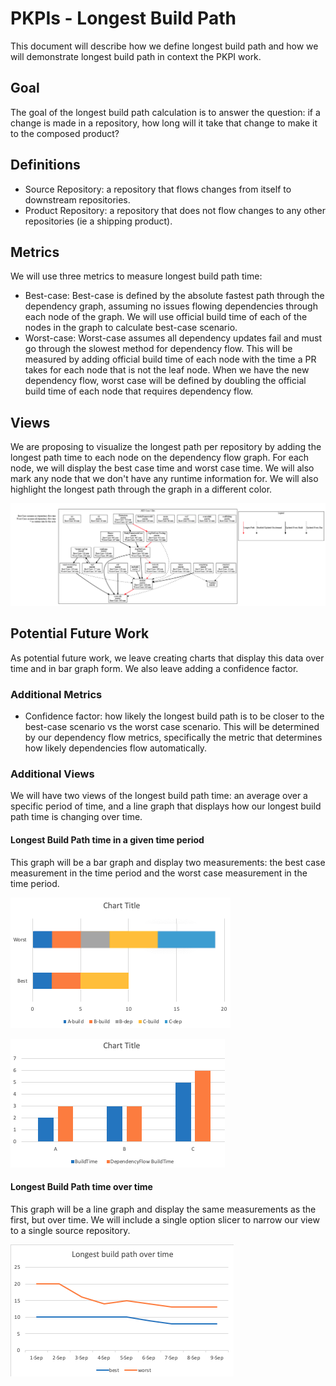 # PKPIs - Longest Build Path

This document will describe how we define longest build path and how we will demonstrate longest build path in context the PKPI work.

## Goal

The goal of the longest build path calculation is to answer the question: if a change is made in a repository, how long will it take that change to make it to the composed product?

## Definitions

* Source Repository: a repository that flows changes from itself to downstream repositories.
* Product Repository: a repository that does not flow changes to any other repositories (ie a shipping product).

## Metrics

We will use three metrics to measure longest build path time:

* Best-case: Best-case is defined by the absolute fastest path through the dependency graph, assuming no issues flowing dependencies through each node of the graph. We will use official build time of each of the nodes in the graph to calculate best-case scenario.
* Worst-case: Worst-case assumes all dependency updates fail and must go through the slowest method for dependency flow. This will be measured by adding official build time of each node with the time a PR takes for each node that is not the leaf node. When we have the new dependency flow, worst case will be defined by doubling the official build time of each node that requires dependency flow.

## Views

We are proposing to visualize the longest path per repository by adding the longest path time to each node on the dependency flow graph. For each node, we will display the best case time and worst case time. We will also mark any node that we don't have any runtime information for. We will also highlight the longest path through the graph in a different color.

![FlowGraph](./flowgraph.png)

## Potential Future Work

As potential future work, we leave creating charts that display this data over time and in bar graph form. We also leave adding a confidence factor.

### Additional Metrics

* Confidence factor: how likely the longest build path is to be closer to the best-case scenario vs the worst case scenario. This will be determined by our dependency flow metrics, specifically the metric that determines how likely dependencies flow automatically.

### Additional Views

We will have two views of the longest build path time: an average over a specific period of time, and a line graph that displays how our longest build path time is changing over time.

#### Longest Build Path time in a given time period

This graph will be a bar graph and display two measurements: the best case measurement in the time period and the worst case measurement in the time period.

![LongestBuildPathStacked](./lbp-stacked.png)

![LongestBuildPathBreakdown](./lbp-breakdown.png)

#### Longest Build Path time over time

This graph will be a line graph and display the same measurements as the first, but over time. We will include a single option slicer to narrow our view to a single source repository.

![LongestBuildPathOverTime](./lbp-ot.png)